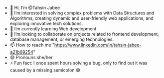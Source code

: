 - 👋 Hi, I’m @Tahsin Jabee
- 👀 I’m interested in solving complex problems with Data Structures and Algorithms, creating dynamic and user-friendly web applications, and exploring innovative tech solutions.  
- 🌱 I’m currently learning Web development
- 💞️ I’m looking to collaborate on projects related to frontend development, database management, or emerging technologies.  
- 📫 How to reach me "https://www.linkedin.com/in/tahsin-jabee-a21b69254"
- 😄 Pronouns:she/her
- ⚡ Fun fact: I once spent hours solving a bug, only to find out it was caused by a missing semicolon 😅
